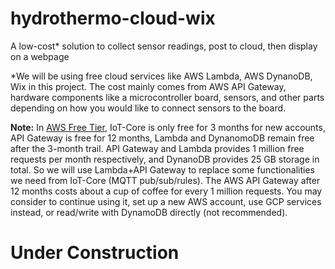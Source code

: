 # hydrothermo-cloud-wix
A low-cost* solution to collect sensor readings, post to cloud, then display on a webpage

*We will be using free cloud services like AWS Lambda, AWS DynanoDB, Wix in this project. The cost mainly comes from AWS API Gateway, hardware components like a microcontroller board, sensors, and other parts depending on how you would like to connect sensors to the board.


**Note:**
In [AWS Free Tier](https://aws.amazon.com/free/), IoT-Core is only free for 3 months for new accounts, API Gateway is free for 12 months, Lambda and DynanomoDB remain free after the 3-month trail. 
API Gateway and Lambda provides 1 million free requests per month respectively, and DynanoDB provides 25 GB storage in total. So we will use Lambda+API Gateway to replace some functionalities we need from IoT-Core (MQTT pub/sub/rules). 
The AWS API Gateway after 12 months costs about a cup of coffee for every 1 million requests. You may consider to continue using it, set up a new AWS account, use GCP services instead, or read/write with DynamoDB directly (not recommended).

# Under Construction
